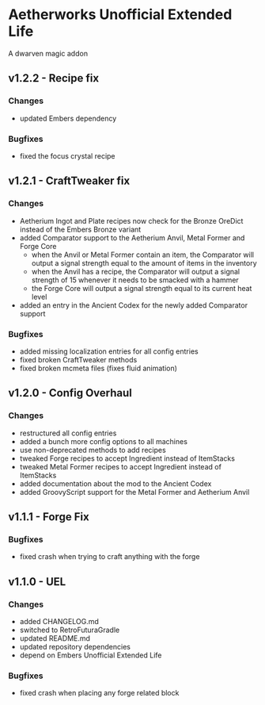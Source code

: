 # Aetherworks Unofficial Extended Life

A dwarven magic addon

## v1.2.2 - Recipe fix
### Changes
- updated Embers dependency

### Bugfixes
- fixed the focus crystal recipe

## v1.2.1 - CraftTweaker fix
### Changes
- Aetherium Ingot and Plate recipes now check for the Bronze OreDict instead of the Embers Bronze variant
- added Comparator support to the Aetherium Anvil, Metal Former and Forge Core
  - when the Anvil or Metal Former contain an item, the Comparator will output a signal strength equal to the amount of items in the inventory
  - when the Anvil has a recipe, the Comparator will output a signal strength of 15 whenever it needs to be smacked with a hammer
  - the Forge Core will output a signal strength equal to its current heat level
- added an entry in the Ancient Codex for the newly added Comparator support

### Bugfixes
- added missing localization entries for all config entries
- fixed broken CraftTweaker methods
- fixed broken mcmeta files (fixes fluid animation)

## v1.2.0 - Config Overhaul
### Changes
- restructured all config entries
- added a bunch more config options to all machines
- use non-deprecated methods to add recipes
- tweaked Forge recipes to accept Ingredient instead of ItemStacks
- tweaked Metal Former recipes to accept Ingredient instead of ItemStacks
- added documentation about the mod to the Ancient Codex
- added GroovyScript support for the Metal Former and Aetherium Anvil

## v1.1.1 - Forge Fix
### Bugfixes
- fixed crash when trying to craft anything with the forge

## v1.1.0 - UEL
### Changes
- added CHANGELOG.md
- switched to RetroFuturaGradle
- updated README.md
- updated repository dependencies
- depend on Embers Unofficial Extended Life

### Bugfixes
- fixed crash when placing any forge related block